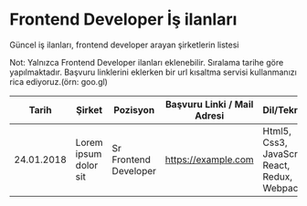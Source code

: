 # Frontend Developer İş ilanları
Güncel iş ilanları, frontend developer arayan şirketlerin listesi

Not: Yalnızca Frontend Developer ilanları eklenebilir. Sıralama tarihe göre yapılmaktadır. Başvuru linklerini eklerken bir url kısaltma servisi kullanmanızı rica ediyoruz.(örn: goo.gl)


|Tarih      | Şirket        | Pozisyon   | Başvuru Linki / Mail Adresi   | Dil/Teknoloji   |
|-----------|---------------|------------|-------------------------------|-----------------|
|24.01.2018 | Lorem ipsum dolor sit  | Sr Frontend Developer   | https://example.com   | Html5, Css3, JavaScript, React, Redux, Webpack |
